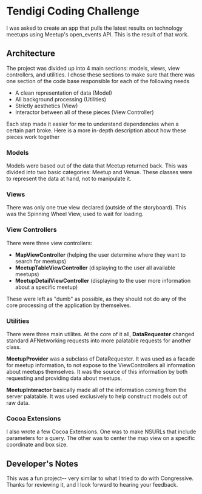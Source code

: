 # Tendigi Coding Challenge
I was asked to create an app that pulls the latest results on technology meetups using Meetup's open_events API. This is the result of that work.

## Architecture
The project was divided up into 4 main sections: models, views, view controllers, and utilities. I chose these sections to make sure that there was one section of the code base responsible for each of the following needs
* A clean representation of data (Model)
* All background processing  (Utilities)
* Strictly aesthetics (View)
* Interactor between all of these pieces (View Controller)

Each step made it easier for me to understand dependencies when a certain part broke. Here is a more in-depth description about how these pieces work together

### Models
Models were based out of the data that Meetup returned back. This was divided into two basic categories: Meetup and Venue. These classes were to represent the data at hand, not to manipulate it.

### Views
There was only one true view declared (outside of the storyboard). This was the Spinning Wheel View, used to wait for loading.

### View Controllers
There were three view controllers:
* **MapViewController** (helping the user determine where they want to search for meetups)
* **MeetupTableViewController** (displaying to the user all available meetups)
* **MeetupDetailViewController** (displaying to the user more information about a specific meetup)

These were left as "dumb" as possible, as they should not do any of the core processing of the application by themselves.

### Utilities
There were three main utilites.
At the core of it all, **DataRequester** changed standard AFNetworking requests into more palatable requests for another class.

**MeetupProvider** was a subclass of DataRequester. It was used as a facade for meetup information, to not expose to the ViewControllers all information about meetups themselves. It was the source of this information by both requesting and providing data about meetups.

**MeetupInteractor** basically made all of the information coming from the server palatable. It was used exclusively to help construct models out of raw data.

### Cocoa Extensions
I also wrote a few Cocoa Extensions. One was to make NSURLs that include parameters for a query. The other was to center the map view on a specific coordinate and box size.


## Developer's Notes
This was a fun project-- very similar to what I tried to do with Congressive. Thanks for reviewing it, and I look forward to hearing your feedback.
